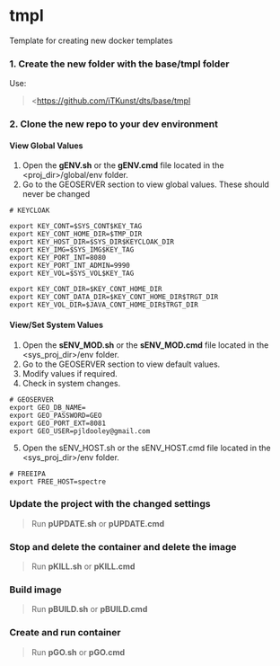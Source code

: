 # tmpl


Template for creating new docker templates

### 1. Create the new folder with the base/tmpl folder

Use:
> <https://github.com/iTKunst/dts/base/tmpl

### 2. Clone the new repo to your dev environment

#### View Global Values
1. Open the **gENV.sh** or the **gENV.cmd** file located in the <proj_dir>/global/env folder.
2. Go to the GEOSERVER section to view global values.  These should never be changed
```
# KEYCLOAK

export KEY_CONT=$SYS_CONT$KEY_TAG
export KEY_CONT_HOME_DIR=$TMP_DIR
export KEY_HOST_DIR=$SYS_DIR$KEYCLOAK_DIR
export KEY_IMG=$SYS_IMG$KEY_TAG
export KEY_PORT_INT=8080
export KEY_PORT_INT_ADMIN=9990
export KEY_VOL=$SYS_VOL$KEY_TAG

export KEY_CONT_DIR=$KEY_CONT_HOME_DIR
export KEY_CONT_DATA_DIR=$KEY_CONT_HOME_DIR$TRGT_DIR
export KEY_VOL_DIR=$JAVA_CONT_HOME_DIR$TRGT_DIR
```

#### View/Set System Values
1. Open the **sENV_MOD.sh** or the **sENV_MOD.cmd** file located in the <sys_proj_dir>/env folder.
2. Go to the GEOSERVER section to view default values.
3. Modify values if required.
4. Check in system changes.
```
# GEOSERVER
export GEO_DB_NAME=
export GEO_PASSWORD=GEO
export GEO_PORT_EXT=8081
export GEO_USER=pjldooley@gmail.com

```

5. Open the sENV_HOST.sh or the sENV_HOST.cmd file located in the <sys_proj_dir>/env folder.
```
# FREEIPA
export FREE_HOST=spectre
```
### Update the project with the changed settings
> Run **pUPDATE.sh** or **pUPDATE.cmd**

### Stop and delete the container and delete the image
> Run **pKILL.sh** or **pKILL.cmd**

### Build image
> Run **pBUILD.sh** or **pBUILD.cmd**

### Create and run container
> Run **pGO.sh** or **pGO.cmd** 
